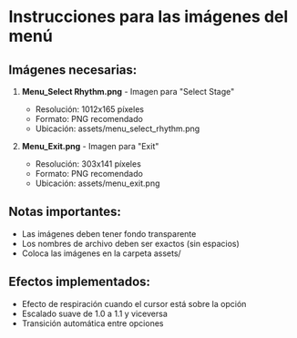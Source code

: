 # Instrucciones para las imágenes del menú

## Imágenes necesarias:

1. **Menu_Select Rhythm.png** - Imagen para "Select Stage"
   - Resolución: 1012x165 píxeles
   - Formato: PNG recomendado
   - Ubicación: assets/menu_select_rhythm.png

2. **Menu_Exit.png** - Imagen para "Exit"
   - Resolución: 303x141 píxeles
   - Formato: PNG recomendado
   - Ubicación: assets/menu_exit.png

## Notas importantes:
- Las imágenes deben tener fondo transparente
- Los nombres de archivo deben ser exactos (sin espacios)
- Coloca las imágenes en la carpeta assets/

## Efectos implementados:
- Efecto de respiración cuando el cursor está sobre la opción
- Escalado suave de 1.0 a 1.1 y viceversa
- Transición automática entre opciones

